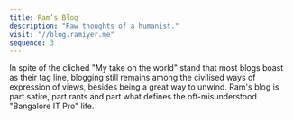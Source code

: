 ```yaml
---
title: Ram’s Blog
description: "Raw thoughts of a humanist."
visit: "//blog.ramiyer.me"
sequence: 3
---
```


In spite of the cliched "My take on the world" stand that most blogs boast as their tag line, blogging still remains among the civilised ways of expression of views, besides being a great way to unwind. Ram's blog is part satire, part rants and part what defines the oft-misunderstood "Bangalore IT Pro" life.
